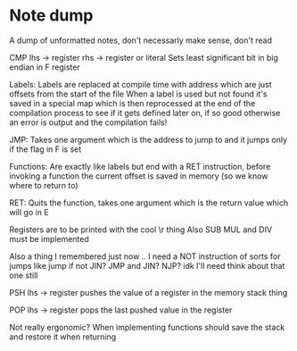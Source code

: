 # Note dump

A dump of unformatted notes, don't necessarly make sense, don't read

CMP
lhs -> register
rhs -> register or literal
Sets least significant bit in big endian in F register

Labels:
Labels are replaced at compile time with address which are just offsets from the start of the file
When a label is used but not found it's saved in a special map which is then reprocessed at the end of the compilation process to see if it gets defined later on, if so good otherwise an error is output and the compilation fails!

JMP:
Takes one argument which is the address to jump to and it jumps only if the flag in F is set

Functions:
Are exactly like labels but end with a RET instruction, before invoking a function the current offset is saved in memory (so we know where to return to)

RET:
Quits the function, takes one argument which is the return value which will go in E

Registers are to be printed with the cool \r thing
Also SUB MUL and DIV must be implemented 

Also a thing I remembered just now
.. I need a NOT instruction of sorts for jumps like jump if not JIN? JMP and JIN? NJP? idk I'll need think about that one still

PSH
lhs -> register
pushes the value of a register in the memory stack thing

POP
lhs -> register
pops the last pushed value in the register

Not really ergonomic?
When implementing functions should save the stack and restore it when returning
